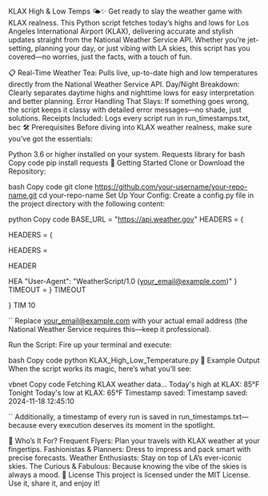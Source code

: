 KLAX High & Low Temps 🌤️✨
Get ready to slay the weather game with KLAX realness. This Python script fetches today’s highs and lows for Los Angeles International Airport (KLAX), delivering accurate and stylish updates straight from the National Weather Service API. Whether you’re jet-setting, planning your day, or just vibing with LA skies, this script has you covered—no worries, just the facts, with a touch of fun.

📋
Real-Time Weather Tea: Pulls live, up-to-date high and low temperatures directly from the National Weather Service API.
Day/Night Breakdown: Clearly separates daytime highs and nighttime lows for easy interpretation and better planning.
Error Handling That Slays: If something goes wrong, the script keeps it classy with detailed error messages—no shade, just solutions.
Receipts Included: Logs every script run in run_timestamps.txt, bec
🛠️ Prerequisites
Before diving into KLAX weather realness, make sure you’ve got the essentials:

Python 3.6 or higher installed on your system.
Requests library for
bash
Copy code
pip install requests
🚀 Getting Started
Clone or Download the Repository:

bash
Copy code
git clone https://github.com/your-username/your-repo-name.git
cd your-repo-name
Set Up Your Config: Create a config.py file in the project directory with the following content:

python
Copy code
BASE_URL = "https://api.weather.gov"
HEADERS = {
    
HEADERS = {

HEADERS =

HEADER

HEA
"User-Agent": "WeatherScript/1.0 (your_email@example.com)"
}
TIMEOUT = 
}
TIMEOUT

}
TIM
10

``
Replace your_email@example.com with your actual email address (the National Weather Service requires this—keep it professional).

Run the Script: Fire up your terminal and execute:

bash
Copy code
python KLAX_High_Low_Temperature.py
📝 Example Output
When the script works its magic, here’s what you’ll see:

vbnet
Copy code
Fetching KLAX weather data...
Today's high at KLAX: 85°F
Tonight
Today's low at KLAX: 65°F
Timestamp saved: 
Timestamp saved: 
2024-11-18 12:45:10

``
Additionally, a timestamp of every run is saved in run_timestamps.txt—because every execution deserves its moment in the spotlight.

🎨 Who’s It For?
Frequent Flyers: Plan your travels with KLAX weather at your fingertips.
Fashionistas & Planners: Dress to impress and pack smart with precise forecasts.
Weather Enthusiasts: Stay on top of LA’s ever-iconic skies.
The Curious & Fabulous: Because knowing the vibe of the skies is always a mood.
🌈 License
This project is licensed under the MIT License. Use it, share it, and enjoy it!

